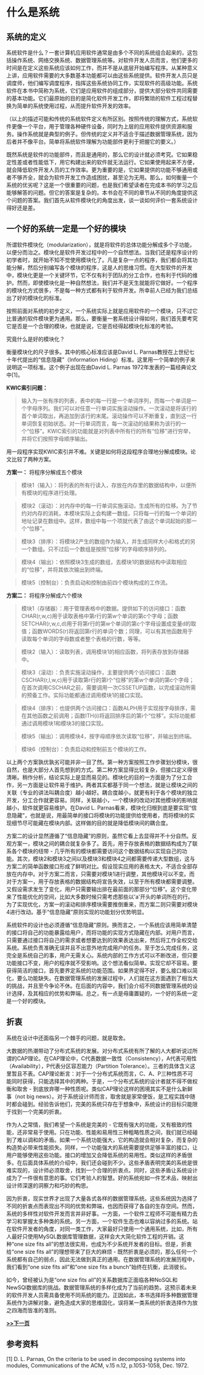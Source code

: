 # 什么是系统

## 系统的定义

系统软件是什么？一套计算机应用软件通常是由多个不同的系统组合起来的，这包括操作系统、网络交换系统、数据管理系统等。对软件开发人员而言，他们更多的时间是在定义这些系统应该如何工作，而并不是从底层开始编写程序。从某种意义上讲，应用软件需要的大多数基本功能都可以由这些系统提供。软件开发人员只是调度师，他们编写调度程序，指挥这些系统协同工作，实现软件的高级功能。系统软件在本书中简称为系统，它们是应用软件的组成部分，提供大部分软件共同需要的基本功能。它们最原始的目的是简化软件开发工作，即将繁琐的软件工程过程替换为简单的系统使用过程，从而提升软件开发的效率。

（以上的描述可能和传统的系统软件定义有所区别。按照传统的理解方式，系统软件更像一个平台，用于管理各种硬件设备，同时为上层的应用软件提供资源和服务。操作系统就是典型的例子。但传统的定义并不适合于描述数据管理系统，因为后者并不像平台。简单将系统软件理解为功能部件更利于把握它的要义。）

既然系统是软件的功能部件，而且是通用的，那么它的设计就必须考究。它如果稳定性差或者性能低下，用它构建出来的软件就无法运行。它如果使用起来不方便，就会降低软件开发人员的工作效率。更为重要的是，它如果提供的功能不够通用或者不够齐全，就会为软件开发工作造成困扰，甚至沦为无用。那么，如何衡量一个系统的优劣呢？这是一个很重要的问题，也是我们希望读者在完成本书的学习之后能够解答的问题。但它的答案是复杂的。本书会在不同的章节从不同的角度提供这个问题的答案。我们首先从软件模块化的角度出发，谈一谈如何评价一套系统设计得好还是差。

## 一个好的系统一定是一个好的模块

所谓软件模块化（modularization），就是将软件的总体功能分解成多个子功能，以便分而治之。模块化是软件开发过程中的一个自然想法。当我们还是程序设计的初学者时，就开始不知不觉使用模块化了。凡是复杂一点的程序，我们都会将其功能分解，然后分别编写各个模块的程序，这是人的思维习惯。在大型软件的开发中，模块化更是一个关键环节，它不仅有利于团队的分工合作，也有利于代码的维护。然而，即使模块化是一种自然想法，我们并不是天生就能将它做好。一个程序的模块化方式很多，不是每一种方式都有利于软件开发。所幸前人已经为我们总结出了好的模块化的标准。

按照前面对系统的初步定义，一个系统实际上就是应用软件的一个模块，只不过它比普通的软件模块更为通用。那么，要衡量一套系统设计得如何，我们首先要考究它是否是一个合理的模块，也就是说，它是否经得起模块化标准的考验。

究竟什么是好的模块化？

衡量模块化的尺子很多。其中的核心标准应该是David L. Parnas教授在上世纪七十年代提出的“信息隐藏”（Information Hiding）标准。这里用一个简单的例子来说明这一项标准。这个例子出现在由David L. Parnas 1972年发表的一篇经典论文中[1]。

**KWIC索引问题：**
>输入为一张有序的列表，表中的每一行是一个单词序列，而每一个单词是一个字母序列。我们可以对任意一行单词实施滚动操作。一次滚动是将该行的首个单词取出，再追加到该行的末尾。滚动操作可以不断重复，直到这一行单词恢复初始状态。对一行单词而言，每一次滚动的结果称为该行的一个“位移”。KWIC索引的功能就是对列表中所有行的所有“位移”进行穷举，并将它们按照字母顺序输出。

用一段程序实现KWIC索引并不难。关键是如何将这段程序合理地分解成模块。论文比较了两种方案。

**方案一：** 将程序分解成五个模块

>模块1（输入）：将列表的所有行读入，存放在内存里的数据结构中，以便所有模块的程序进行处理。

>模块2（滚动）：对内存中的每一行单词实施滚动，生成所有的位移。为了节约对内存的消耗，本模块实际上会构建一数组，只将每一行的每一个单词的地址记录在数组中。这样，数组中每一个项就代表了由这个单词起始的那一个“位移”。

>模块3（排序）：将模块2产生的数组作为输入，并生成同样大小和格式的另一个数组。只不过后一个数组是按照“位移”的字母顺序排列的。

>模块4（输出）：依照模块3生成的数组，去模块1的数据结构中读取相应的“位移”，并将其依次输出到终端。

>模块5（控制台）：负责启动和控制由前四个模块构成的工作流。

**方案二：** 将程序分解成六个模块

>模块1（存储器）：用于管理表格中的数据。提供如下的访问接口：函数CHAR(r,w,c)用于读取表格中第r行的第w个单词的第c个字母；函数SETCHAR(r,w,c,d)用于将第r行的第w个单词的第c个字母设置成变量d的取值；函数WORDS(r)将返回第r行的单词个数；同理，可以有其他函数用于读取每个单词的字母数或者整个表格的行数，等等。

>模块2（输入）：读取列表，调用模块1的相应函数，将列表存放到存储器中。

>模块3（滚动）：负责实施滚动操作，主要提供两个访问接口：函数CSCHAR(r,l,w,c)用于读取第r行的第l个“位移”的第w个单词的第c个字母；在首次调用CSCHAR之前，需要调用一次CSSETUP函数，以完成滚动所需的预备工作。实际功能都通过调用模块1的接口实现。

>模块4（排序）：也提供两个访问接口：函数ALPH用于实现按字母排序，需在其他函数之前调用；函数ITH(i)将返回排序后的第i个“位移”。实际功能都通过调用模块1和模块3的接口实现。

>模块5（输出）：调用模块4，按字母顺序依次读取“位移”，并输出到终端。

>模块6（控制台）：负责启动和控制前五个模块的工作。

以上两个方案孰优孰劣可能并非一目了然。第一种方案按照工作步骤划分模块，很自然，也是大部分人首先想到的方式。第二种方案显得比较复杂，但接口定义得很清晰。稍作分析，结论实际上是显而易见的。模块化的目的一方面是为了分工合作，另一方面是让软件易于维护。两者其实都基于同一个想法，就是让模块之间的关联（专业的讲法叫耦合度）越小越好。耦合度越小，就更有利于各个模块的独立开发，分工合作就更容易。同样，关联越小，一个模块的改动对其他模块的影响就越小，软件就更容易维护。在David L. Parnas看来，模块化归根到底是要实现“信息隐藏”，也就是说，用最简单的接口将模块的功能提供给使用者，而将模块的实现细节尽可能藏在模块内部。这样做的目的就是降低模块间的耦合度。

方案二的设计显然遵循了“信息隐藏”的原则，虽然它看上去显得并不十分自然。反观方案一，模块之间的耦合就复杂多了。首先，用于存放表格的数据结构成为了联系各个模块的纽带 - 几乎所有的模块都需要访问这个数据结构以实现自己的功能。其次，模块2和模块3之间以及模块3和模块4之间都需要传递大型数组，这与方案二的简单函数接口形成了鲜明对比。假设现实应用的表格太大，不适合全部存放在内存中。对于方案二而言，只需要对模块1进行调整，其他模块可以不变。而对于方案一，用于存放表格的数据结构将宣告失效，以至于所有模块都需要调整。又假设需求发生了变化，用户只需要输出排在最前面的那部分“位移”。这个变化带来了性能优化的空间，比如大多数时候只需考虑那些以'a'开头的单词所在的行。为了实现优化，方案一的滚动和排序模块需要推倒重来，而方案二则只需要对模块4进行改动。基于“信息隐藏”原则实现的功能划分优势明显。

系统软件的设计也必须遵循“信息隐藏”原则。换而言之，一个系统应该用简单清楚的接口将自己的功能暴露给用户，而将功能的实现方式隐藏在内部。对用户而言，只需要通过接口将自己的需求或者想要达到的效果表达出来，然后将工作全权交给系统。系统负责准确无误并且不出意外地完成用户的任务。至于怎么完成任务，这完全是系统自己的事，用户无需关心。系统内部的工作方式可以不断改进，但只要功能接口不变，用户的程序就不受影响。这个想法看似简单。实现它却不容易。要获得简洁的接口，首先要界定系统的功能范围。如果界定得不好，要么接口难以简化，要么功能缺失。在数据管理系统的发展过程中，人们就在这方面遇到了相当大的挑战，并且至今争论不休。在后面的内容中，我们会介绍不同数据管理系统的设计选择，及其相应的优势和弊端。总之，有一点是毋庸置疑的，一个好的系统一定是一个好的模块。

## 折衷

系统在设计中还面临另一个棘手的问题，就是取舍。

大数据的热潮带动了分布式系统的发展。对分布式系统有所了解的人大都听说过所谓的CAP理论。在CAP理论中，C代表数据一致性（Consistency），A代表可用性（Availability），P代表分区容忍能力（Partition Tolerance）。三者的具体含义这里暂且不表。CAP理论断言：对于一个分布式系统而言，C、A、P三种性质不可能同时获得，只能选择其中的两种。于是，一个分布式系统的设计者就不得不做权衡和取舍 - 到底放弃哪一种性质呢。类似CAP理论这样的困境其实不是什么新鲜事（not big news）。对于系统设计师而言，取舍就是家常便饭，是工程实践中随时都会碰到。经验告诉他们，完美的系统只存在于想象中，系统设计的目标只能限于找到一个完美的折衷。

作为人之常情，我们希望一个系统是完美的 - 它既有强大的功能，又有极致的性能，还非常易于使用。只在功能、性能和易用性三种粗略性质之间，我们就已经碰到了难以调和的矛盾。如果一个系统功能强大，它的构造就会相对复杂，而复杂的构造势必带来性能损失。同样，一个功能强大的系统需要提供足够丰富的接口，让用户能够使用这些功能。接口的增加又会降低系统的易用性。类似这样的矛盾很多。在后面具体系统的介绍中，我们还会碰到不少。这些矛盾表明完美的系统是很难实现的，设计师必须取舍，找到一个合理的折衷点。同时，这些矛盾让系统设计成为了一件很有意思的事。它们考验人的智慧。好的系统宛如一件艺术品，映射出设计师深邃的洞察力和巧妙的构思。

因为折衷，现实世界才出现了大量各式各样的数据管理系统。这些系统因为选择了不同的折衷点而表现出不同的优势和弊端，也因而获得了各自的生存空间。然而，系统的多样性对软件开发而言并非好事。一方面，一个软件工程师不可能有精力去学习和掌握太多种类的系统。另一方面，一个软件生态也难以容纳过多的系统。站在软件开发者的角度，对同一类工作，大家最好只使用一个通用系统，比如，所有人最好只使用MySQL数据库管理数据，这样会大大简化软件工程的开销。这种“one size fits all”的想法很实用，也成为不少系统开发者的目标。但是，折衷给“one size fits all”的理想带来了巨大的麻烦 - 既然折衷是必须的，那么任何一个系统都有自己的弱点，因此无法做到真正的通用。在数据管理系统的发展历程中，我们看到“one size fits all”和“one size fits a bunch”始终在抗衡，此消彼长。

如今，曾经被认为是“one size fits all”的关系数据库正面临各种NoSQL和NewSQl数据库的挑战。数据管理系统的多样化成为了当前的趋势。这预示着未来的软件开发人员需具备使用不同系统的能力。正因如此，本书选择将多种数据管理系统作为讲解对象，避免造成大家的思维固化，误将某一类系统的折衷选择作为放之四海而皆准的准则。

[**>>下一页**](chapter1.2.md)

## 参考资料

[1] D. L. Parnas, On the criteria to be used in decomposing systems into modules, Communications of the ACM, v.15 n.12, p.1053-1058, Dec. 1972.



